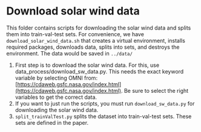 # Download solar wind data

This folder contains scripts for downloading the solar wind data and splits them into train-val-test sets. For convenience, we have `download_solar_wind_data.sh` that creates a virtual environment, installs required packages, downloads data, splits into sets, and destroys the environment. The data would be saved in `../data/`

1. First step is to download the solar wind data. For this, use data_process/download_sw_data.py. This needs the exact keyword variable by selecting OMNI from: [https://cdaweb.gsfc.nasa.gov/index.html](https://cdaweb.gsfc.nasa.gov/index.html). Be sure to select the right variables to get the correct data.
2. If you want to just run the scripts, you must run `download_sw_data.py` for downloading the solar wind data.
3. `split_trainValTest.py` splits the dataset into train-val-test sets. These sets are defined in the paper. 
